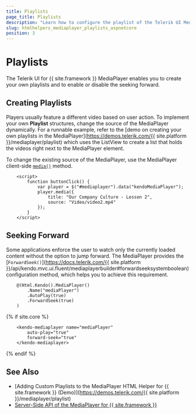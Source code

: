 ```yaml
---
title: Playlists
page_title: Playlists
description: "Learn how to configure the playlist of the Telerik UI MediaPlayer component for {{ site.framework }}."
slug: htmlhelpers_mediaplayer_playlists_aspnetcore
position: 3
---
```


# Playlists

The Telerik UI for {{ site.framework }} MediaPlayer enables you to create your own playlists and to enable or disable the seeking forward.

## Creating Playlists

Players usually feature a different video based on user action. To implement your own **Playlist** structures, change the source of the MediaPlayer dynamically. For a runnable example, refer to the [demo on creating your own playlists in the MediaPlayer](https://demos.telerik.com/{{ site.platform }}/mediaplayer/playlist) which uses the ListView to create a list that holds the videos right next to the MediaPlayer element.

To change the existing source of the MediaPlayer, use the MediaPlayer client-side [`media()`](https://docs.telerik.com/kendo-ui/api/javascript/ui/mediaplayer/methods/media) method.

```
    <script>
        function buttonClick() {
            var player = $("#mediaplayer").data("kendoMediaPlayer");
            player.media({
                title: "Our Company Culture - Lesson 2",
                source: "Video/video2.mp4"
            });
        }
    </script>    
```

## Seeking Forward

Some applications enforce the user to watch only the currently loaded content without the option to jump forward. The MediaPlayer provides the [`ForwardSeek()`](https://docs.telerik.com/{{ site.platform }}/api/kendo.mvc.ui.fluent/mediaplayerbuilder#forwardseeksystemboolean) configuration method, which helps you to achieve this requirement.

```HtmlHelper
    @(Html.Kendo().MediaPlayer()
        .Name("mediaPlayer")
        .AutoPlay(true)
        .ForwardSeek(true)
    )
```
{% if site.core %}
```TagHelper
    <kendo-mediaplayer name="mediaPlayer"
        auto-play="true"
        forward-seek="true"
    </kendo-mediaplayer>
```
{% endif %}

## See Also

* [Adding Custom Playlists to the MediaPlayer HTML Helper for {{ site.framework }} (Demo)](https://demos.telerik.com/{{ site.platform }}/mediaplayer/playlist)
* [Server-Side API of the MediaPlayer for {{ site.framework }}](/api/mediaplayer)